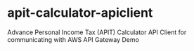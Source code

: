 # apit-calculator-apiclient
Advance Personal Income Tax (APIT) Calculator API Client for communicating with AWS API Gateway Demo
